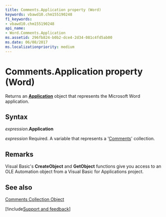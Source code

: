 ```yaml
---
title: Comments.Application property (Word)
keywords: vbawd10.chm155190248
f1_keywords:
- vbawd10.chm155190248
api_name:
- Word.Comments.Application
ms.assetid: 296fb824-b0b2-dce4-2d34-081c4fd5ab00
ms.date: 06/08/2017
ms.localizationpriority: medium
---
```



# Comments.Application property (Word)

Returns an **[Application](Word.Application.md)** object that represents the Microsoft Word application.


## Syntax

_expression_.**Application**

_expression_ Required. A variable that represents a '[Comments](Word.comments.md)' collection.


## Remarks

Visual Basic's **CreateObject** and **GetObject** functions give you access to an OLE Automation object from a Visual Basic for Applications project.


## See also


[Comments Collection Object](Word.comments.md)

[!include[Support and feedback](~/includes/feedback-boilerplate.md)]